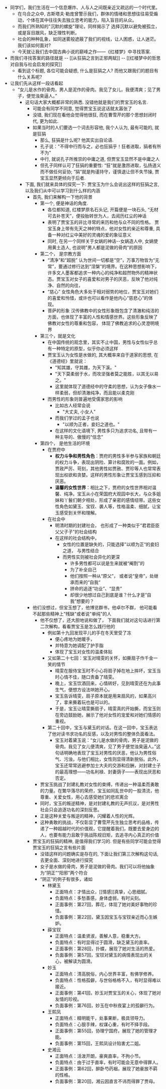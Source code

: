 - 同学们，我们生活在一个信息爆炸、人与人之间既亲近又疏远的一个时代里。
	- 在乌合之众中, 古斯塔夫·勒庞曾警示我们，群体的情绪和思想往往易受煽动，个体在其中往往失去独立思考的能力，陷入盲目的从众。
	- 而我们所熟知的"沉默的螺旋"理论，同样揭示了 选择沉默以避免被孤立，或是盲目跟风，缺乏理性判断。
	- 社会的种种乱象，如同迷雾般遮蔽了我们的视线，让人困惑，让人迷茫。我们该如何面对?
	- 今天就让我们去中国古典小说的巅峰之作——《红楼梦》中寻找答案.
- 而我们寻找答案的路径就是 -- [[从狂狷之言到正邪两赋]] -- [[红楼梦中的哲思对自我与社会启发的探究]]
	- 看到这个标题, 各位可能会疑惑, 什么是狂狷之人? 而他又跟我们的题目有什么关系呢?
- 让我们先从这样一段话看起
	- “女儿是水作的骨肉，男人是泥作的骨肉。我见了女儿，我便清爽；见了男子，便觉浊臭逼人。”
		- 这句话大家大概都非常的熟悉. 没错他就是我们的贾宝玉的名言.
			- 可能会有同学不同意, 觉得贾宝玉说这话就太嚣张了
			- 没错, 我们现在看他会觉得他很狂, 而在曹雪芹的那个思想封闭时代, 更为如此.
			- 如果当时的人们要选一个词去形容他, 我个人认为, 最有可能的, 就是狂狷
				- 那么, 狂狷是什么呢? 他其实出自论语.
				- 孔子说："不得中行而与之，必也狂狷乎！狂者进取，狷者有所不为"
				- 中行, 就说孔子所推崇的中庸之道, 但贾宝玉显然不是中庸之人
				- 但孔子同样认可了狂狷的重要性: “狂”就是激昂进取，弘扬道义而不做任何妥协; “狷”就是拘谨持守，谨慎退让但不失节操, 贾宝玉显然更倾向于后者.
		- 下面, 我们就来具体的探究一下: 贾宝玉为什么会说出这样的狂狷之言, 以及我们从中可以学习到什么样的内涵
			- 首先, 我们来解构一下他的背景
				- 第一个, 便是神话的角度.
					- 各位都知道, 红楼梦原名石头记, 开篇便是一块石头, “无材可去补苍天”，便投胎转世为人，去阅历红尘的神话
					- 表明了贾宝玉的非比寻常的来历和他与众不同的性格。 贾宝玉身上带有先天之神的特点，他对女性的亲近和尊重, 具备一种对红尘中美好的灵魂的爱的象征意义
					- 同时, 在另一个同样关于女娲的神话--女娲造人中, 女娲使用黄土造人, 也说明"男人都是泥做的骨肉"的原因
				- 第二个， 是宗教方面
					- “清净”和“超脱” 认为世间一切都是“空”，万事万物皆为“无常”，要通过修行达到“涅槃”的境界。在这种思想影响下，许多文人墨客都追求一种内心的纯净和超然物外的精神状态。贾宝玉对女子的喜爱和对男子的厌恶，反映了他对纯净、自然的向往，
					- “慈心” 女性角色大多处于相对弱势的地位，贾宝玉对她们的喜爱和怜惜，或许也可以看作是他内心“慈悲心”的体现。
					- 菩萨的形象 汉传佛教中的女性形象既包含了清澈和纯洁的方面，也体现了丰富的人性和情感世界。这些形象反映了佛教对女性的尊重和包容， 体现了佛教追求的心灵澄明境界
				- 第三个，就是文化
					- 在中国传统的观念里，其实不止中国，男性与女性似乎总有一种特定的原型，似乎你必须这样
					- 贾宝玉认为女性是水做的, 其大概率来自于道家的思想, 在《道德经》里就说：
						- "知其雄，守其雌，为天下溪。"
						- "天下莫柔弱于水，而攻坚强者莫之能胜，以其无以易之。"
						- 这里就体现了道德经中的守柔的思想，认为女子像水一样柔弱，但却清澈纯净，而且能以柔克刚
					- 而男性的形象则普遍地受儒家思的影响
						- 比如古人经常会说
							- "大丈夫, 小女人"
						- 而我们学过的孟子也说
							- "以顺为正者，妾妇之道也。"
						- 在这样的文化语境下, 男性多只为追求功名, 且带有一种主导的、傲慢的“信念”
				- 第四个， 是他生活的环境
					- 在贾府中
						- **权力斗争和男性角色**：贾府的男性多半参与家族和朝廷的权力斗争，表现出阴险、算计和腐败的一面。例如，贾政严厉、苛刻，其他男性如贾赦、贾珍等人也常常表现出权欲和贪婪。这样的男性形象让贾宝玉感到压抑和厌恶。
						- **温馨的女性世界**：相比之下，贾府的女性世界相对温馨、纯净。宝玉从小在荣国府大观园中长大，与众多姐妹和丫鬟们朝夕相处，形成了亲密的感情纽带。这些女性角色如黛玉、宝钗、袭人等，性格温柔、细腻，让宝玉感受到关怀和理解。
					- 在社会中
						- 明清时期的封建社会， 也形成了一种类似于“君君臣臣父父子子”的社会结构
						- 在这样的社会结构中，
							- 女性的位置是缺失的，只能选择"以顺为正“的妾妇之道， 与男性结合
							- 而男性实则被社会异化的更深
								- 许多男性都可以说是生来就被“阉割”的
								- 为了补全自己
								- 他们按照一种从“原父”， 或者说“皇帝”，处继承而来的“自我“
								- 拼命的追逐“功业”、“显贵”
								- 却很少地想过自己到底是谁？什么才是“自我”想要的？
			- 他们没想过，但宝玉想了，他博览群书，他卓尔不群， 他可能看不起那些精神上"残缺"或者说"单纯"的人
				- 他不仅想了，还大胆地说和做了， 下面我们就对这句话进行第二次解构，看看贾宝玉是怎么践行他的
					- 例如第十九回发现平儿的手在冬天里受了冻
						- 便心疼地为她暖手，
						- 并特意为她调配了护手脂
						- 体现了宝玉对女性的温柔体贴
					- 又如第二十七回：宝玉对晴雯的关怀，如撕扇子作千金一笑的情节
						- 晴雯在服侍宝玉时不小心将扇子掉在地上摔坏，宝玉当时心情不佳，随口责备了晴雯。
						- 晚上，宝玉饮酒回来，心情转好，见到晴雯还在为此事生气，便想方设法哄她开心。
						- 宝玉告诉晴雯，扇子原本就是用来扇风的，如果高兴了，拿来撕着玩也是可以的。
						- 于是，宝玉让晴雯撕扇子，晴雯真的开始撕，而宝玉则在旁边鼓励她，展示了他对女性的宠爱和对她们情感的重视。
					- 第二十回中，宝玉与黛玉的对话。在这一回中，宝玉表达了他对读书求功名的反感，以及对男性的整体负面看法。
						- 宝玉对着黛玉说：“女儿是水做的骨肉，男子是泥做的骨肉。我见了女儿便清爽，见了男子便觉浊臭逼人。”这句话明确地表现了宝玉对男性的厌恶，他认为男性俗气、污浊，与他们相比，女性则显得清新脱俗。此外，宝玉还常常逃避参加士大夫的交游和应酬，对封建士子的最高理想——功名利禄、封妻荫子——表现出厌恶和否定。
				- 贾宝玉挑战了封建礼教对女性的束缚，传递出一种温柔而勇敢的力量。在繁华落尽的荣府，宝玉如同乱世中的一股清流，他尊重、关爱女性，用心去感受她们的悲欢离合
				- 同时，宝玉的叛逆精神，是对封建礼教的无声抗议，是对男性社会只会追逐功名的深刻反思。
				- 正是这种关爱与叛逆的精神，闪耀着人性的光辉。
				- 这种勇敢的挑战，不仅彰显了曹雪芹先生独立思考的品格，传递了一种超越时代的价值观，它提醒着我们，既要去爱身边的人，也要有能力且敢于挑战陈规旧矩，去追寻内心真正的价值
			- 贾宝玉的狂狷的精神, 是值得我们学习的. 但是有些同学可能会觉得贾宝玉的狂狷之言有些片面
				- 没错这样的问题确实是存在的, 下面让我们第三次解构这句话, 去更全面、深刻地进行探究
				- 女子是水做的骨肉，男子是泥做的骨肉。我们可以将他抽象为“阴正”“阳邪”两个符合
				- “阴正”的例子有很多，诸如
					- 林黛玉
						- 正面特点：才情出众，[[情感]]真挚，心思细腻。
						- 负面特点：多愁善感，身体虚弱，有时尖刻。
						- 正面事例：第27回，葬花，体现了她对美好事物的珍惜。
						- 负面事例：第22回，黛玉因宝玉与宝钗亲近而心生嫉妒。
					- 薛宝钗
						- 正面特点：温柔贤淑，善解人意，稳重大方。
						- 负面特点：有时显得过于圆滑，缺乏黛玉的直率。
						- 正面事例：第28回，扑蝶，展现了她对生活的热爱。
						- 负面事例：第57回，宝钗对黛玉的病情表现出的关心，被解读为圆滑。
					- 妙玉
						- 正面特点：清高脱俗，内心世界丰富，有佛学修养。
						- 负面特点：性格孤僻，与世俗格格不入，有时显得难以接近。
						- 正面事例：第41回，妙玉对贾宝玉的关心，体现了她对友情的珍视。
						- 负面事例：第76回，妙玉在中秋夜宴上的孤僻行为。
					- 王熙凤
						- 正面特点：精明能干，处事果断，极具领导力。
						- 负面特点：心狠手辣，权谋心重，有时不择手段。
						- 正面事例：第55回，协理宁国府，展现了她的管理才能。
						- 负面事例：第15回，王熙凤设计陷害尤二姐。
					- 史湘云
						- 正面特点：活泼开朗，豪爽直率，不拘小节。
						- 负面特点：由于过于直率，有时可能会无意中得罪人。
						- 正面事例：第62回，醉卧芍药裀，展现了她豪放不羁的性格。
						- 负面事例：第20回，湘云因直言不讳而得罪了贾母。